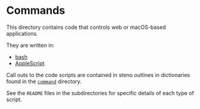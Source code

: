 # Commands

This directory contains code that controls web or macOS-based applications.

They are written in:

- [bash][]
- [AppleScript][]

Call outs to the code scripts are contained in steno outlines in dictionaries
found in the [`command`][] directory.

See the `README` files in the subdirectories for specific details of each type
of script.

[AppleScript]: https://en.wikipedia.org/wiki/AppleScript
[bash]: https://en.wikipedia.org/wiki/Bash_(Unix_shell)
[`command`]: ../../dictionaries/command
